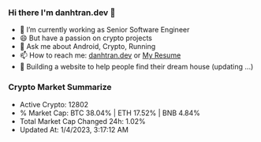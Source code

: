### Hi there I'm danhtran.dev 👋

- 🔭 I’m currently working as Senior Software Engineer
- 😄 But have a passion on crypto projects
- 💬 Ask me about Android, Crypto, Running 
- 📫 How to reach me: <a href="https://danhtran.dev" target="_blank">danhtran.dev</a> or <a href="Dan-Resume.pdf" target="_blank">My Resume</a>
- 🌱 Building a website to help people find their dream house (updating ...)

### Crypto Market Summarize
- Active Crypto: 12802
- % Market Cap: BTC 38.04% | ETH 17.52% | BNB 4.84%
- Total Market Cap Changed 24h: 1.02%
- Updated At: 1/4/2023, 3:17:12 AM
